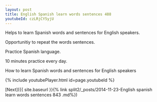 ```yaml
---
layout: post
title: English Spanish learn words sentences 488 
youtubeId: czLRjCY5yjU
---
```

 
 
Helps to learn Spanish words and sentences for English speakers.

Opportunitiy to repeat the words sentences. 

Practice Spanish language. 
 
10 minutes practice every day. 
 
How to learn Spanish words and sentences for English speakers 
 
{% include youtubePlayer.html id=page.youtubeId %}
 
 
[Next]({{ site.baseurl }}{% link  split2/_posts/2014-11-23-English spanish learn words sentences 843 .md%})
 
